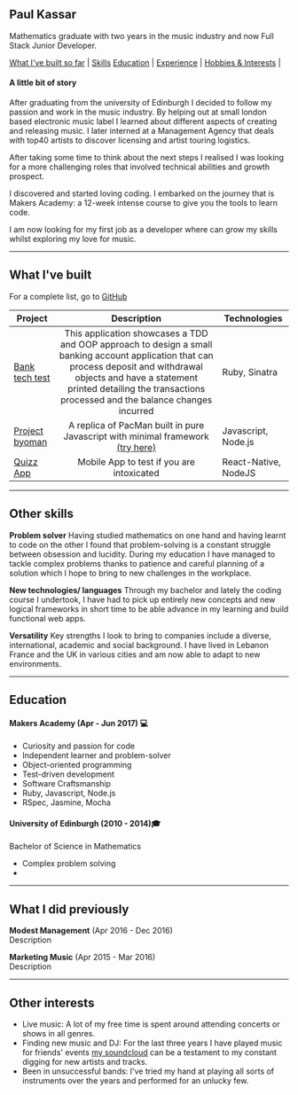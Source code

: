 ## Paul Kassar

Mathematics graduate with two years in the music industry and now Full Stack Junior Developer.

 [What I've built so far](#built) | [Skills](#skills) [Education](#education) | [Experience](#experience) | [Hobbies & Interests](#hobbies) |

#### A little bit of story

After graduating from the university of Edinburgh I decided to follow my passion and work in the music industry. By helping out at small london based electronic music label I learned about different aspects of creating and releasing music. I later interned at a Management Agency that deals with top40 artists to discover licensing and artist touring logistics.

After taking some time to think about the next steps I realised I was looking for a more challenging roles that involved technical abilities and growth prospect.

I discovered and started loving coding. I embarked on the journey that is Makers Academy: a 12-week intense course to give you the tools to learn code.

I am now looking for my first job as a developer where can grow my skills whilst exploring my love for music.


---
<a name="built"></a>
## What I've built

For a complete list, go to [GitHub](https://github.com/pkassar)

| Project   | Description | Technologies |
|-------------   |:---:         |---           |
| [Bank tech test](https://github.com/JayWebDevCom/bank-tech-test)| This application showcases a TDD and OOP approach to design a small banking account application that can process deposit and withdrawal objects and have a statement printed detailing the transactions processed and the balance changes incurred | Ruby, Sinatra |
| [Project byoman](https://github.com/henryhobhouse/project_byoman) | A replica of PacMan built in pure Javascript with minimal framework [(try here)](https://project-byo-man.herokuapp.com/)  | Javascript, Node.js |
| [Quizz App](https://github.com/henryhobhouse/quiz-app) | Mobile App to test if you are intoxicated  | React-Native, NodeJS |
---

## Other skills

**Problem solver**
Having studied mathematics on one hand and having learnt to code on the other I found that problem-solving is a constant struggle between obsession and lucidity. During my education I have managed to tackle complex problems thanks to patience and careful planning of a solution which I hope to bring to new challenges in the workplace.

**New technologies/ languages**
Through my bachelor and lately the coding course I undertook, I have had to pick up entirely new concepts and new logical frameworks in short time to be able advance in my learning and build functional web apps.

**Versatility**
Key strengths I look to bring to companies include a diverse, international, academic and social background. I have lived in Lebanon France and the UK in various cities and am now able to adapt to new environments.


---

<a name="education"></a>
## Education

#### Makers Academy (Apr - Jun 2017) 💻

- Curiosity and passion for code
- Independent learner and problem-solver
- Object-oriented programming
- Test-driven development
- Software Craftsmanship
- Ruby, Javascript, Node.js
- RSpec, Jasmine, Mocha

#### University of Edinburgh (2010 - 2014)‍🎓

Bachelor of Science in Mathematics

- Complex problem solving
-

---

## What I did previously

**Modest Management** (Apr 2016 -  Dec 2016)  
Description

**Marketing Music** (Apr 2015 - Mar 2016)  
Description


---

## Other interests

- Live music: A lot of my free time is spent around attending concerts or shows in all genres.
- Finding new music and DJ: For the last three years I have played music for  friends' events
[my soundcloud](https://soundcloud.com/pkassar/likes) can be a testament to my constant digging for new artists and tracks.
- Been in unsuccessful bands: I've tried my hand at playing all sorts of instruments over the years and performed for an unlucky few.
